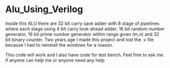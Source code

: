 # Alu_Using_Verilog
Inside this ALU there are 32 bit carry save adder with 8 stage of pipelines where each stage using 4 bit carry look-ahead adder, 16 bit random number generator, 16 bit prime number generator within range given (m,n)  and 32 bit binary counter.
Two years age I made this project and lost the .v file because I had to reinstall the windows for a reason.

This code will work and I also have code for test bench.
Feel free to ask me if anyone can help me or anyone need any help
